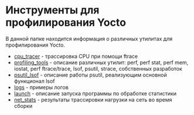 # Инструменты для профилирования Yocto
В данной папке находится информация о различных утилитах для профилирования Yocto.
* [cpu_tracer](./cpu_tracer.md) - трассировка CPU при помощи ftrace
* [profiling_tools](./profiling_info.md) - описание различных утилит: perf, perf stat, perf mem, iostat, perf ftrace/trace, lsof, psutil, strace, собственных разработок
* [psutil_lsof](./psutil_lsof.md) - описание работы psutil, реализующим основной функционал lsof
* [logs](./logs) - примеры логов
* [launch](./launch.md) - описание запуска программы по обработке статистики
* [net_stats](./net_stats.md) - результаты трассировки нагрузки на сеть во время сборки
